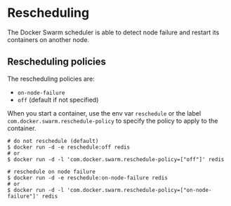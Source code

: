 <!--[metadata]>
+++
title = "Docker Swarm recheduling"
description = "Swarm rescheduling"
keywords = ["docker, swarm, clustering, rescheduling"]
[menu.main]
parent="smn_workw_swarm"
weight=5
+++
<![end-metadata]-->

# Rescheduling

The Docker Swarm scheduler is able to detect node failure and
restart its containers on another node.

## Rescheduling policies

The rescheduling policies are:

* `on-node-failure`
* `off` (default if not specified)


When you start a container, use the env var `reschedule` or the
label `com.docker.swarm.reschedule-policy` to specify the policy to
apply to the container.

```
# do not reschedule (default)
$ docker run -d -e reschedule:off redis
# or
$ docker run -d -l 'com.docker.swarm.reschedule-policy=["off"]' redis
```

```
# reschedule on node failure
$ docker run -d -e reschedule:on-node-failure redis
# or
$ docker run -d -l 'com.docker.swarm.reschedule-policy=["on-node-failure"]' redis
```